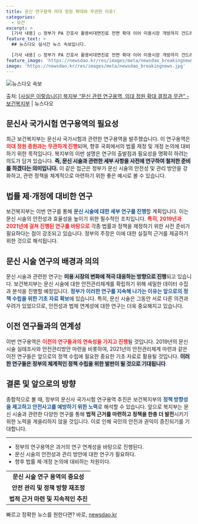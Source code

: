 ```yaml
---
title: 문신 연구용역 의대 정원 확대와 무관한 이유!
categories:
  - 보건
excerpt: >
  [기사 내용] ○ 정부가 PA 간호사 활용비대면진료 전면 확대 이어 미용시장 개방까지 건드려, 전공의 복귀시…
feature_text: >
  ## 뉴스다오 실시간 뉴스 속보입니다.

  [기사 내용] ○ 정부가 PA 간호사 활용비대면진료 전면 확대 이어 미용시장 개방까지 건드려, 전공의 복귀시…
feature_image: 'https://newsdao.kr/res/images/meta/newsdao_breakingnews.jpg'
image: 'https://newsdao.kr/res/images/meta/newsdao_breakingnews.jpg'
---
```


![뉴스다오 속보](https://newsdao.kr/res/images/meta/newsdao_breakingnews.jpg)

<p>출처: <a href="https://newsdao.kr/3293" rel="dofollow">[사실은 이렇습니다] 복지부 “문신 관련 연구용역, 의대 정원 확대 결정과 무관” - 보건복지부</a> | 뉴스다오</p>

<h2 data-ke-size="size26">문신사 국가시험 연구용역의 필요성</h2>

<p data-ke-size="size16">최근 보건복지부는 문신사 국가시험과 관련한 연구용역을 발주했습니다. 이 연구용역은 <b><span style="color: #ee2323;">의대 정원 증원과는 무관하게 진행</span></b>되며, 향후 국회에서의 법률 제정 및 개정 논의에 대비하기 위한 목적입니다. 복지부의 이번 설명은 연구의 출발점과 필요성을 명확히 하려는 의도가 담겨 있습니다. <b><span style="background-color: #21538527;">즉, 문신 시술과 관련한 세부 사항을 사전에 연구하여 철저한 준비를 하겠다는 의미입니다.</span></b> 이 같은 접근은 정부가 문신 시술의 안전성 및 관리 방안을 강화하고, 관련 정책을 체계적으로 마련하기 위한 좋은 예시로 볼 수 있습니다.</p>

<p data-ke-size="size16"></p>

<h2 data-ke-size="size26">법률 제·개정에 대비한 연구</h2>

<p data-ke-size="size16">보건복지부는 이번 연구를 통해 <b><span style="color: #1a5490;">문신 시술에 대한 세부 연구를 진행</span></b>할 계획입니다. 이는 문신 시술의 안전성과 효율성을 높이기 위한 필수적인 조치입니다. <b><span style="color: #ee2323;">특히, 2019년과 2021년에 걸쳐 진행된 연구를 바탕으로</span></b> 각종 법률과 정책을 제정하기 위한 사전 준비가 필요하다는 점이 강조되고 있습니다. 정부의 주장은 이에 대한 실질적 근거를 제공하기 위한 것으로 해석됩니다.</p>

<p data-ke-size="size16"></p>

<h2 data-ke-size="size26">문신 시술 연구의 배경과 의의</h2>

<p data-ke-size="size16">문신 시술과 관련한 연구는 <b><span style="background-color: #21538527;">미용 시장의 변화에 적극 대응하는 방향으로 진행</span></b>되고 있습니다. 보건복지부는 문신 시술에 대한 안전관리체계를 확립하기 위해 세밀한 데이터 수집과 분석을 진행할 예정입니다. <b><span style="color: #1a5490;">정부가 이러한 연구를 지속해 나가는 이유는 앞으로의 정책 수립을 위한 기초 자료 확보</span></b>에 있습니다. 특히, 문신 시술은 그동안 서로 다른 의견과 우려가 있었으므로, 안전성과 법제 연계성에 대한 연구는 더욱 중요해지고 있습니다.</p>

<p data-ke-size="size16"></p>

<h2 data-ke-size="size26">이전 연구들과의 연계성</h2>

<p data-ke-size="size16">이번 연구용역은 <b><span style="color: #ee2323;">이전의 연구들과의 연속성을 가지고 진행</span></b>될 것입니다. 2019년의 문신 시술 실태조사와 안전관리방안 마련을 비롯하여, 2021년의 안전관리체계 마련과 같은 이전 연구들은 앞으로의 정책 수립에 필요한 중요한 기초 자료로 활용될 것입니다. <b><span style="background-color: #21538527;">이러한 연구들은 정부의 체계적인 정책 수립을 위한 발판이 될 것으로 기대됩니다</span></b>.</p>

<p data-ke-size="size16"></p>

<h2 data-ke-size="size26">결론 및 앞으로의 방향</h2>

<p data-ke-size="size16">종합적으로 볼 때, 정부의 문신사 국가시험 연구용역 추진은 보건복지부의 <b><span style="color: #1a5490;">정책 방향성을 제고하고 안전사고를 예방하기 위한 노력</span></b>로 해석할 수 있습니다. 앞으로 복지부는 문신 시술과 관련한 다양한 연구를 통해 <b><span style="ee2323;">법적 근거를 마련하고 정책을 한층 더 발전</span></b>시키기 위한 노력을 게을리하지 않을 것입니다. 이로 인해 국민의 안전과 권익이 증진되기를 기대합니다.</p>

<p data-ke-size="size16"></p>

<hr>

<ul>
  <li>정부의 연구용역은 과거의 연구 연계성을 바탕으로 진행된다.</li>
  <li>문신 시술의 안전성과 관리 방안에 대한 연구가 필요하다.</li>
  <li>향후 법률 제·개정 논의에 대비하는 차원이다.</li>
</ul>

<table style="width: 100%;">
  <tr>
    <td style="text-align: center; height: 17px;"><b>문신 시술 연구 용역의 중요성</b></td>
  </tr>
  <tr>
    <td style="text-align: center; height: 17px;"><b>안전 관리 및 정책 방향 재조정</b></td>
  </tr>
  <tr>
    <td style="text-align: center; height: 17px;"><b>법적 근거 마련 및 지속적인 추진</b></td>
  </tr>
</table> 

빠르고 정확한 뉴스를 원한다면? 바로, <a href="https://newsdao.kr" rel="dofollow">newsdao.kr</a>



